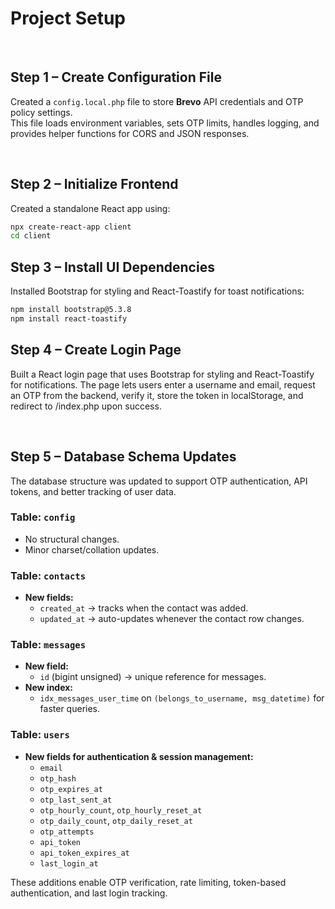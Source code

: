 # Project Setup

<br>

## Step 1 – Create Configuration File

Created a `config.local.php` file to store **Brevo** API credentials and OTP policy settings.  
This file loads environment variables, sets OTP limits, handles logging, and provides helper functions for CORS and JSON responses.

<br>

## Step 2 – Initialize Frontend

Created a standalone React app using:

```bash
npx create-react-app client
cd client
```

## Step 3 – Install UI Dependencies

Installed Bootstrap for styling and React-Toastify for toast notifications:

```bash
npm install bootstrap@5.3.8
npm install react-toastify
```

## Step 4 – Create Login Page

Built a React login page that uses Bootstrap for styling and React-Toastify for notifications.
The page lets users enter a username and email, request an OTP from the backend, verify it, store the token in localStorage, and redirect to /index.php upon success.

<br>

## Step 5 – Database Schema Updates

The database structure was updated to support OTP authentication, API tokens, and better tracking of user data.

### Table: `config`

- No structural changes.
- Minor charset/collation updates.

### Table: `contacts`

- **New fields:**
  - `created_at` → tracks when the contact was added.
  - `updated_at` → auto-updates whenever the contact row changes.

### Table: `messages`

- **New field:**
  - `id` (bigint unsigned) → unique reference for messages.
- **New index:**
  - `idx_messages_user_time` on `(belongs_to_username, msg_datetime)` for faster queries.

### Table: `users`

- **New fields for authentication & session management:**
  - `email`
  - `otp_hash`
  - `otp_expires_at`
  - `otp_last_sent_at`
  - `otp_hourly_count`, `otp_hourly_reset_at`
  - `otp_daily_count`, `otp_daily_reset_at`
  - `otp_attempts`
  - `api_token`
  - `api_token_expires_at`
  - `last_login_at`

These additions enable OTP verification, rate limiting, token-based authentication, and last login tracking.

<br>
